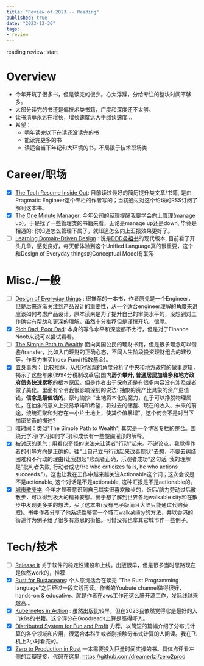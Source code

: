 ```yaml
---
title: "Review of 2023 -- Reading"
published: true
date: "2023-12-30"
tags:
- review
---
```


reading review: start

<!-- excerpt -->

# Overview

- 今年开坑了很多书，但是读完的很少。心太浮躁，分给专注的整块时间不够多。
- 大部分读完的书还是偏技术类书籍，广度和深度还不太够。
- 读书清单永远在增长，增长速度远大于阅读速度...
- 希望：
  - 明年读完以下在读还没读完的书
  - 能读完更多的书
  - 读适合当下年纪和大环境的书，不局限于技术职场类

# Career/职场

- [x] [The Tech Resume Inside Out](https://www.goodreads.com/book/show/55608536-the-tech-resume-inside-out?from_search=true&from_srp=true&qid=tOzMDDRc3w&rank=1):
      目前读过最好的简历提升类文章/书籍, 是由Pragmatic
      Engineer这个专栏的作者写的；当初通过对这个论坛的RSS订阅了解到这本书。
- [x] [The One Minute Manager](): 今年公司的经理提醒我要学会向上管理(manage
      up)。于是找了一些管理类的书籍来看，无论是manage up还是down, 毕竟是相通的:
      你知道怎么管理下属了，就知道怎么向上汇报效果更好了。
- [ ] [Learning Domain-Driven Design](https://www.goodreads.com/book/show/57573212-learning-domain-driven-design)
      :
      说是[DDD鼻祖书](https://www.goodreads.com/book/show/179133.Domain_Driven_Design?ref=nav_sb_ss_1_20)的现代版本,
      目前看了开头几章，感觉良好，每天都体验到这个Unified
      Language真的很重要，这个和Design of Everyday things的Conceptual
      Model有联系

# Misc./一般

- [ ] [Design of Everyday things](https://www.goodreads.com/book/show/840.The_Design_of_Everyday_Things)
      :
      很推荐的一本书，作者原先是一个Engineer，但是后来逐渐关注到产品设计的重要性，从一个适合engineer理解的角度来讲应该如何考虑产品设计。原本读来是为了提升自己的审美水平的，没想到对工作确实有帮助和更深的理解。虽然十分推荐但是谨慎开坑，很厚。
- [x] [Rich Dad, Poor Dad](https://www.goodreads.com/book/show/69571.Rich_Dad_Poor_Dad?from_search=true&from_srp=true&qid=NSO90ORhP7&rank=1):
      本身的写作水平和深度都不太行，但是对于Finance Noob来说可以尝试看看。
- [ ] [The Simple Path to Wealth](https://www.goodreads.com/book/show/30646587-the-simple-path-to-wealth):
      面向美国公民的理财书籍，但是很多理念可以借鉴/transfer，比如入门理财的正确心态，不同人生阶段投资理财组合的建议等。作者力推买Index
      Fund(指数基金)。
- [x] [置身事内](https://book.douban.com/subject/35546622/)：
      比较推荐，从相对客观的角度分析了中央和地方政府的做事逻辑，揭示了这些年来(1994分税制改革后)国内**房价攀升,
      普通居民加班多和地方政府债务快速累积**的根本原因。但是作者出于保命还是有很多内容没有涉及或者做了美化。里面有个令我很影响深刻的说法:
      抽象的资产比具象的资产更值钱，**信念是最值钱的**。原句摘抄:
      "土地资本化的魔力，在于可以挣脱物理属性，在抽象的意义上交易承诺和希望，将过去的储蓄、现在的收入、未来的前途，统统汇聚和封存在一小片土地上，使其价值暴增"。这个何尝不是对当下加密货币的描述?
- [ ] [暗时间](https://book.douban.com/subject/35858123/)：类似"The Simple Path
      to Wealth",
      其实是一个博客专栏的整合。围绕元学习(学习如何学习)和成长有一些醍醐灌顶的解释。
- [x] [被讨厌的勇气](https://book.douban.com/subject/26369699/) :
      用看似奇怪的说法来让读者"行动"起来。不说论点，我觉得作者的引导方向是正确的，往"让自己立马行动起来改善现状"去想，不要去纠结困难和不行动的理由(让我想起"悲观者正确，乐观者成功"这句话,
      我的理解是"批判者失败, 行动者成功/He who criticizes fails, he who actions
      succeeds.")。这也让我在工作中越来越关注Actionable这个词；这次会议是不是actionable,
      这个对话是不是actionable, 这种汇报是不是actionable的。
- [x] [城市散步学](https://book.douban.com/subject/36466868/):
      今年才显著意识到自己其实很喜欢散步的，饭后/脑力劳动过后散散步，可以得到极大的精神安慰。出于想了解到世界各地walkable
      city和在散步中发现更多美的想法，买了这本书(没有电子版而且大陆只能通过代购获取)。书中作者分享了他系统性鉴赏一个城市walkability的方法，并以香港的街道作为例子给了很多有意思的街拍。可惜没有也拿其它城市作一些例子。

# Tech/技术

- [ ] [Release it](https://www.goodreads.com/book/show/1069827.Release_It_?from_search=true&from_srp=true&qid=rQrMs5gl04&rank=1)
      关于软件的稳定性建设和上线。出版很早，但是很多当时思路现在是依然work的，推荐
- [x] [Rust for Rustaceans](https://www.goodreads.com/book/show/58244064-rust-for-rustaceans?from_search=true&from_srp=true&qid=cPrjw58gdi&rank=1):
      个人感觉适合在读完 "The Rust Programming
      language"之后经过一段实践再读。作者的Youbute channel做得很好，hands-on &
      educative。就是作者在aws工作还这么肝开源工作，发际线越来越高...
- [x] [Kubernetes in Action](https://www.goodreads.com/book/show/34013922-kubernetes-in-action?from_search=true&from_srp=true&qid=uf0jrPsizG&rank=1)
      :
      虽然出版比较早，但在2023我依然觉得它是最好的入门k8s的书籍。这个评分在Goodreads上算是高得吓人。
- [x] [Distributed System for Fun and Profit](https://www.goodreads.com/book/show/1069827.Release_It_?from_search=true&from_srp=true&qid=rQrMs5gl04&rank=1)
      力荐，以简短的篇幅介绍了分布式计算的各个领域和应用，很适合本科生或者刚接触分布式计算的人阅读。我在飞机上2小时看完的。
- [x] [Zero to Production in Rust](https://book.douban.com/subject/36292936/)
      一本需要投入巨量时间实操的书。具体点评看左侧的豆瓣链接，代码在这里:
      https://github.com/dreamerlzl/zero2prod
